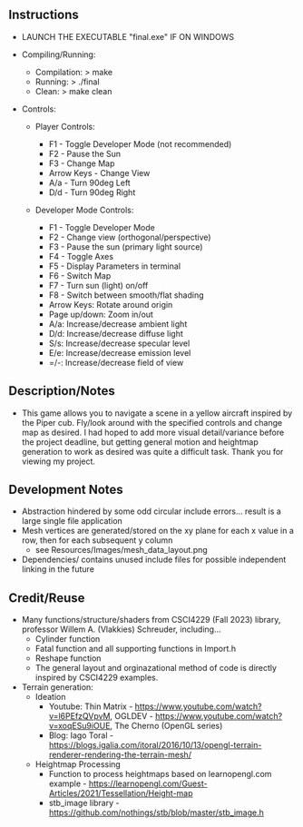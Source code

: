 ## Instructions
* LAUNCH THE EXECUTABLE "final.exe" IF ON WINDOWS
* Compiling/Running:
    * Compilation:      > make
    * Running:          > ./final
    * Clean:            > make clean

* Controls:
    * Player Controls:
        * F1 - Toggle Developer Mode (not recommended)
        * F2 - Pause the Sun
        * F3 - Change Map
        * Arrow Keys - Change View
        * A/a - Turn 90deg Left
        * D/d - Turn 90deg Right

    * Developer Mode Controls:
        * F1 - Toggle Developer Mode
        * F2 - Change view (orthogonal/perspective)
        * F3 - Pause the sun (primary light source)
        * F4 - Toggle Axes
        * F5 - Display Parameters in terminal
        * F6 - Switch Map
        * F7 - Turn sun (light) on/off
        * F8 - Switch between smooth/flat shading
        * Arrow Keys: Rotate around origin
        * Page up/down: Zoom in/out
        * A/a: Increase/decrease ambient light
        * D/d: Increase/decrease diffuse light
        * S/s: Increase/decrease specular level
        * E/e: Increase/decrease emission level
        * =/-: Increase/decrease field of view

## Description/Notes
* This game allows you to navigate a scene in a yellow aircraft inspired by the Piper cub. Fly/look around with the specified controls and change map as desired. I had hoped to add more visual detail/variance before the project deadline, but getting general motion and heightmap generation to work as desired was quite a difficult task. Thank you for viewing my project. 

## Development Notes
* Abstraction hindered by some odd circular include errors... result is a large single file application
* Mesh vertices are generated/stored on the xy plane for each x value in a row, then for each subsequent y column
    * see Resources/Images/mesh_data_layout.png
* Dependencies/ contains unused include files for possible independent linking in the future

## Credit/Reuse
* Many functions/structure/shaders from CSCI4229 (Fall 2023) library, professor Willem A. (Vlakkies) Schreuder, including...
    * Cylinder function
    * Fatal function and all supporting functions in Import.h
    * Reshape function
    * The general layout and orginazational method of code is directly inspired by CSCI4229 examples. 
* Terrain generation:
    * Ideation 
        * Youtube: Thin Matrix - https://www.youtube.com/watch?v=l6PEfzQVpvM, OGLDEV - https://www.youtube.com/watch?v=xoqESu9iOUE, The Cherno (OpenGL series)
        * Blog: Iago Toral - https://blogs.igalia.com/itoral/2016/10/13/opengl-terrain-renderer-rendering-the-terrain-mesh/
    * Heightmap Processing
        * Function to process heightmaps based on learnopengl.com example - https://learnopengl.com/Guest-Articles/2021/Tessellation/Height-map
        * stb_image library - https://github.com/nothings/stb/blob/master/stb_image.h
